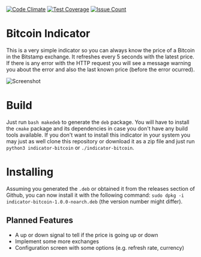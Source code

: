 [![Code Climate](https://codeclimate.com/github/rvelhote/bitcoin-indicator/badges/gpa.svg)](https://codeclimate.com/github/rvelhote/bitcoin-indicator) [![Test Coverage](https://codeclimate.com/github/rvelhote/bitcoin-indicator/badges/coverage.svg)](https://codeclimate.com/github/rvelhote/bitcoin-indicator/coverage) [![Issue Count](https://codeclimate.com/github/rvelhote/bitcoin-indicator/badges/issue_count.svg)](https://codeclimate.com/github/rvelhote/bitcoin-indicator)

# Bitcoin Indicator

This is a very simple indicator so you can always know the price of a Bitcoin in the Bitstamp exchange. It refreshes every 5 seconds with the latest price. If there is any error with the HTTP request you will see a message warning you about the error and also the last known price (before the error ocurred).

![Screenshot](http://i.imgur.com/q638xP2.png)

# Build
Just run `bash makedeb` to generate the `deb` package. You will have to install the `cmake` package and its dependencies in case you don't have any build tools available. If you don't want to install this indicator in your system you may just as well clone this repository or download it as a zip file and just run `python3 indicator-bitcoin` or `./indicator-bitcoin`.

# Installing
Assuming you generated the `.deb` or obtained it from the releases section of Github, you can now install it with the following command: `sudo dpkg -i indicator-bitcoin-1.0.0-noarch.deb` (the version number might differ).

## Planned Features
- A up or down signal to tell if the price is going up or down
- Implement some more exchanges
- Configuration screen with some options (e.g. refresh rate, currency)
